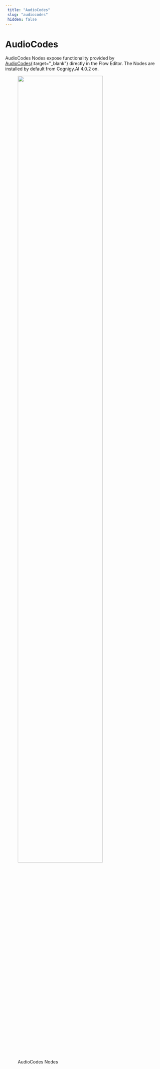 ```yaml
---
 title: "AudioCodes" 
 slug: "audiocodes" 
 hidden: false 
---
```

# AudioCodes

AudioCodes Nodes expose functionality provided by [AudioCodes](https://www.cognigy.com/products/voice-gateway){:target="_blank"} directly in the Flow Editor. The Nodes are installed by default from Cognigy.AI 4.0.2 on.

<figure>
  <img class="image-center" src="{{config.site_url}}ai/flow-nodes/images/d861503-vgnodes.JPG" width="80%" />
  <figcaption>AudioCodes Nodes</figcaption>
</figure>